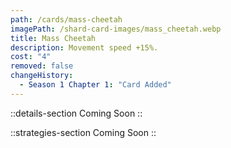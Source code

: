 ```yaml
---
path: /cards/mass-cheetah
imagePath: /shard-card-images/mass_cheetah.webp
title: Mass Cheetah
description: Movement speed +15%.
cost: "4"
removed: false
changeHistory:
  - Season 1 Chapter 1: "Card Added"
---
```


::details-section
Coming Soon
::

::strategies-section
Coming Soon
::
